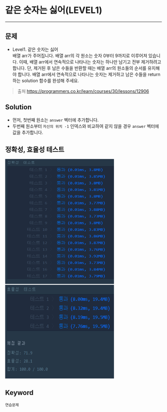# 같은 숫자는 싫어(LEVEL1)
---
## 문제
- Level1. 같은 숫자는 싫어</br>
배열 arr가 주어집니다. 배열 arr의 각 원소는 숫자 0부터 9까지로 이루어져 있습니다. 이때, 배열 arr에서 연속적으로 나타나는 숫자는 하나만 남기고 전부 제거하려고 합니다. 단, 제거된 후 남은 수들을 반환할 때는 배열 arr의 원소들의 순서를 유지해야 합니다.
배열 arr에서 연속적으로 나타나는 숫자는 제거하고 남은 수들을 return 하는 solution 함수를 완성해 주세요.

> 출처 https://programmers.co.kr/learn/courses/30/lessons/12906

## Solution
- 먼저, 첫번째 원소는 ```answer``` 벡터에 추가합니다.
- 두번째 원소부터 ```자신의 위치 -1``` 인덱스와 비교하여 같지 않을 경우 ```answer``` 벡터에 값을 추가합니다.

## 정확성, 효율성 테스트
<img src="Lv1-04_confirm1.PNG" width="350" height="400">
<img src="Lv1-04_confirm2.PNG" width="350" height="300">

## Keyword
```연습문제```
